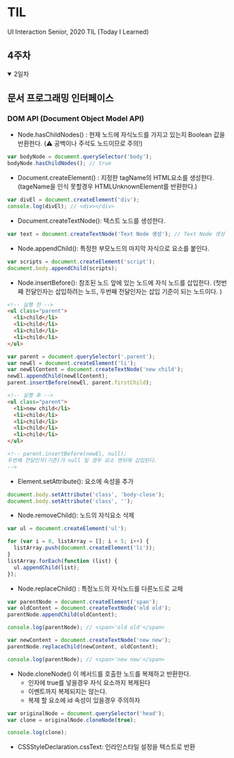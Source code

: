 # TIL

UI Interaction Senior, 2020 TIL (Today I Learned)

## 4주차

<details open>

<summary>2일차</summary>

## 문서 프로그래밍 인터페이스

### DOM API (Document Object Model API)

- Node.hasChildNodes() : 현재 노드에 자식노드를 가지고 있는지 Boolean 값을 반환한다. (⚠️ 공백이나 주석도 노드이므로 주의!)

```js
var bodyNode = document.querySelector('body');
bodyNode.hasChildNodes(); // true
```

- Document.createElement() : 지정한 tagName의 HTML요소를 생성한다. (tageName을 인식 못할경우 HTMLUnknownElement를 반환한다.)

```js
var divEl = document.createElement('div');
console.log(divEl); // <div></div>
```

- Document.createTextNode(): 텍스트 노드를 생성한다.

```js
var text = document.createTextNode('Text Node 생성'); // Text Node 생성
```

- Node.appendChild(): 특정한 부모노드의 마지막 자식으로 요소를 붙인다.

```js
var scripts = document.createElement('script');
document.body.appendChild(scripts);
```

- Node.insertBefore(): 참조된 노드 앞에 있는 노드에 자식 노드를 삽입한다. (첫번째 전달인자는 삽입하려는 노드, 두번째 전달인자는 삽입 기준이 되는 노드이다. )

```html
<!-- 실행 전 -->
<ul class="parent">
  <li>child</li>
  <li>child</li>
  <li>child</li>
  <li>child</li>
</ul>
```

```js
var parent = document.querySelector('.parent');
var newEl = document.createElement('li');
var newElContent = document.createTextNode('new child');
newEl.appendChild(newElContent);
parent.insertBefore(newEl, parent.firstChild);
```

```html
<!-- 실행 후 -->
<ul class="parent">
  <li>new child</li>
  <li>child</li>
  <li>child</li>
  <li>child</li>
  <li>child</li>
</ul>

<!-- parent.insertBefore(newEl, null); 
두번째 전달인자(기준)가 null 일 경우 요소 맨뒤에 삽입된다.
-->
```

- Element.setAttribute(): 요소에 속성을 추가

```js
document.body.setAttribute('class', 'body-close');
document.body.setAttribute('class', '');
```

- Node.removeChild(): 노드의 자식요소 삭제

```js
var ul = document.createElement('ul');

for (var i = 0, listArray = []; i < 5; i++) {
  listArray.push(document.createElement('li'));
}
listArray.forEach(function (list) {
  ul.appendChild(list);
});
```

- Node.replaceChild() : 특정노드의 자식노드를 다른노드로 교체

```js
var parentNode = document.createElement('span');
var oldContent = document.createTextNode('old old');
parentNode.appendChild(oldContent);

console.log(parentNode); // <span>'old old'</span>

var newContent = document.createTextNode('new new');
parentNode.replaceChild(newContent, oldContent);

console.log(parentNode); // <span>'new new'</span>
```

- Node.cloneNode() 이 메서드를 호출한 노드를 복제하고 반환한다.
  - 인자에 true를 넣을경우 자식 요소까지 복제된다
  - 이벤트까지 복제되지는 않는다.
  - 복제 할 요소에 id 속성이 있을경우 주의하자

```js
var originalNode = document.querySelector('head');
var clone = originalNode.cloneNode(true);

console.log(clone);
```

- CSSStyleDeclaration.cssText: 인라인스타일 설정을 텍스트로 반환
</details>
